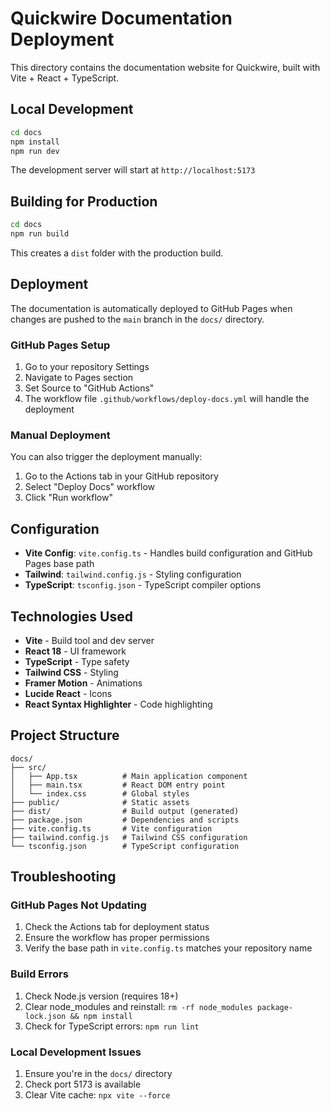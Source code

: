 # Quickwire Documentation Deployment

This directory contains the documentation website for Quickwire, built with Vite + React + TypeScript.

## Local Development

```bash
cd docs
npm install
npm run dev
```

The development server will start at `http://localhost:5173`

## Building for Production

```bash
cd docs
npm run build
```

This creates a `dist` folder with the production build.

## Deployment

The documentation is automatically deployed to GitHub Pages when changes are pushed to the `main` branch in the `docs/` directory.

### GitHub Pages Setup

1. Go to your repository Settings
2. Navigate to Pages section
3. Set Source to "GitHub Actions"
4. The workflow file `.github/workflows/deploy-docs.yml` will handle the deployment

### Manual Deployment

You can also trigger the deployment manually:

1. Go to the Actions tab in your GitHub repository
2. Select "Deploy Docs" workflow
3. Click "Run workflow"

## Configuration

- **Vite Config**: `vite.config.ts` - Handles build configuration and GitHub Pages base path
- **Tailwind**: `tailwind.config.js` - Styling configuration
- **TypeScript**: `tsconfig.json` - TypeScript compiler options

## Technologies Used

- **Vite** - Build tool and dev server
- **React 18** - UI framework
- **TypeScript** - Type safety
- **Tailwind CSS** - Styling
- **Framer Motion** - Animations
- **Lucide React** - Icons
- **React Syntax Highlighter** - Code highlighting

## Project Structure

```
docs/
├── src/
│   ├── App.tsx          # Main application component
│   ├── main.tsx         # React DOM entry point
│   └── index.css        # Global styles
├── public/              # Static assets
├── dist/                # Build output (generated)
├── package.json         # Dependencies and scripts
├── vite.config.ts       # Vite configuration
├── tailwind.config.js   # Tailwind CSS configuration
└── tsconfig.json        # TypeScript configuration
```

## Troubleshooting

### GitHub Pages Not Updating

1. Check the Actions tab for deployment status
2. Ensure the workflow has proper permissions
3. Verify the base path in `vite.config.ts` matches your repository name

### Build Errors

1. Check Node.js version (requires 18+)
2. Clear node_modules and reinstall: `rm -rf node_modules package-lock.json && npm install`
3. Check for TypeScript errors: `npm run lint`

### Local Development Issues

1. Ensure you're in the `docs/` directory
2. Check port 5173 is available
3. Clear Vite cache: `npx vite --force`